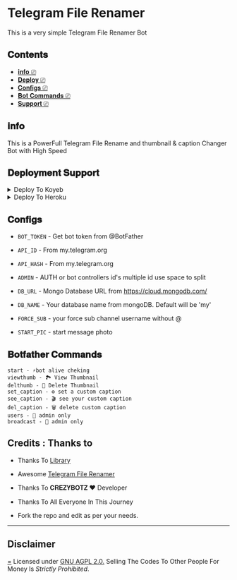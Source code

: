 # Telegram File Renamer
This is a very simple Telegram File Renamer Bot

## 𝐂𝐨𝐧𝐭𝐞𝐧𝐭𝐬
- [𝐢𝐧𝐟𝐨 ⎚](#info)
- [𝐃𝐞𝐩𝐥𝐨𝐲 ⎚](##deployment-support)
- [𝐂𝐨𝐧𝐟𝐢𝐠𝐬 ⎚](#configs)
- [𝐁𝐨𝐭 𝐂𝐨𝐦𝐦𝐚𝐧𝐝𝐬 ⎚](#botfather-commands)
- [𝐒𝐮𝐩𝐩𝐨𝐫𝐭 ⎚](#follow-me)

## 𝐢𝐧𝐟𝐨
This is a PowerFull Telegram File Rename and thumbnail & caption Changer Bot with High Speed

## 𝐃𝐞𝐩𝐥𝐨𝐲𝐦𝐞𝐧𝐭 𝐒𝐮𝐩𝐩𝐨𝐫𝐭

<details><summary>Deploy To Koyeb</summary>
<p>
<br>
<a href="https://app.koyeb.com/deploy?type=git&repository=github.com/SudoR2spr/Op-File-Renamer-Bot&branch=main&name=rename-pro&env[API_HASH]=1&env[API_ID]=1&env[BOT_TOKEN]=1&env[ADMIN]=1&env[DB_URL]=1&env[DB_NAME]=rename-pro&env[FORCE_SUB]=1&env[START_PIC]=https://graph.org/file/8bdcd856608ce35f8c6b7.jpg&run_command=python%20bot.py">
  <img src="https://www.koyeb.com/static/images/deploy/button.svg" alt="Deploy">
</a>
</p>
</details>



<details><summary>Deploy To Heroku</summary>
<p>
<br>
<a href="https://heroku.com/deploy?template=https://github.com/SudoR2spr/Op-File-Renamer-Bot">
  <img src="https://www.herokucdn.com/deploy/button.svg" alt="Deploy">
</a>
</p>
</details>



## 𝐂𝐨𝐧𝐟𝐢𝐠𝐬

* `BOT_TOKEN`  - Get bot token from @BotFather

* `API_ID` - From my.telegram.org 

* `API_HASH` - From my.telegram.org 

* `ADMIN` - AUTH or bot controllers id's multiple id use space to split 

* `DB_URL`  - Mongo Database URL from https://cloud.mongodb.com/

* `DB_NAME`  - Your database name from mongoDB. Default will be 'my'

* `FORCE_SUB` - your force sub channel username without @ 

* `START_PIC` - start message photo

## 𝐁𝐨𝐭𝐟𝐚𝐭𝐡𝐞𝐫 𝐂𝐨𝐦𝐦𝐚𝐧𝐝𝐬
```
start - ⚡️bot alive cheking
viewthumb - 🏞 View Thumbnail
delthumb - 🌄 Delete Thumbnail
set_caption - ⚙️ set a custom caption
see_caption - 🎬 see your custom caption
del_caption - 🗑 delete custom caption
users - 👤 admin only
broadcast - 🔔 admin only
```


## Credits : Thanks to 
 - Thanks To [Library](https://github.com/pyrogram/pyrogram)
 - Awesome [Telegram File Renamer](https://github.com/SudoR2spr)
 - Thanks To 𝐂𝐑𝐄𝐙𝐘𝐁𝐎𝐓𝐙 ❤️ Developer
 - Thanks To All Everyone In This Journey

 - Fork the repo and edit as per your needs.

-----

## Disclaimer
[=](https://www.gnu.org/licenses/agpl-3.0.en.html#header)
Licensed under [GNU AGPL 2.0.](https://github.com/SudoR2spr/Op-File-Renamer-Bot/blob/main/LICENSE)
Selling The Codes To Other People For Money Is *Strictly Prohibited*.
